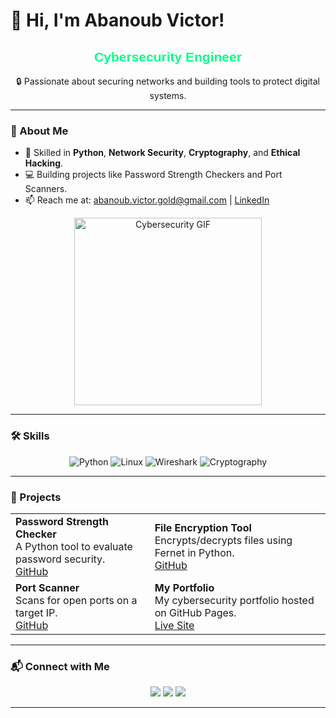 # 👋 Hi, I'm Abanoub Victor!

<div align="center">
  <h2 style="color: #00ff88; font-family: 'Arial', sans-serif;">
    <span class="animated-text">Cybersecurity Engineer</span>
  </h2>
  <p>🔒 Passionate about securing networks and building tools to protect digital systems.</p>
</div>

---

### 🚀 About Me
- 🌱 Skilled in **Python**, **Network Security**, **Cryptography**, and **Ethical Hacking**.
- 💻 Building projects like Password Strength Checkers and Port Scanners.
- 📫 Reach me at: [abanoub.victor.gold@gmail.com](mailto:abanoub.victor.gold@gmail.com) | [LinkedIn](https://www.linkedin.com/in/abanoub-victor/)

<div align="center">
  <img src="https://media3.giphy.com/media/v1.Y2lkPTc5MGI3NjExMDJvYXMyMzV3Nm9rMGJuem1yaGtnMGdjNnAwazZnajB4a2xhY2JicyZlcD12MV9pbnRlcm5hbF9naWZfYnlfaWQmY3Q9Zw/RDZo7znAdn2u7sAcWH/giphy.gif" alt="Cybersecurity GIF" width="300"/>
</div>

---

### 🛠️ Skills
<div align="center">
  <img src="https://img.shields.io/badge/Python-3776AB?style=for-the-badge&logo=python&logoColor=white" alt="Python"/>
  <img src="https://img.shields.io/badge/Linux-FCC624?style=for-the-badge&logo=linux&logoColor=black" alt="Linux"/>
  <img src="https://img.shields.io/badge/Wireshark-1679A7?style=for-the-badge&logo=wireshark&logoColor=white" alt="Wireshark"/>
  <img src="https://img.shields.io/badge/Cryptography-007ACC?style=for-the-badge&logo=lock&logoColor=white" alt="Cryptography"/>
</div>

---

### 📂 Projects
<div align="center">
  <table>
    <tr>
      <td>
        <b>Password Strength Checker</b><br>
        A Python tool to evaluate password security.<br>
        <a href="https://github.com/Abanoub-Falcon/password-checker">GitHub</a>
      </td>
      <td>
        <b>File Encryption Tool</b><br>
        Encrypts/decrypts files using Fernet in Python.<br>
        <a href="https://github.com/Abanoub-Falcon/file-encryption">GitHub</a>
      </td>
    </tr>
    <tr>
      <td>
        <b>Port Scanner</b><br>
        Scans for open ports on a target IP.<br>
        <a href="https://github.com/Abanoub-Falcon/port-scanner">GitHub</a>
      </td>
      <td>
        <b>My Portfolio</b><br>
        My cybersecurity portfolio hosted on GitHub Pages.<br>
        <a href="https://Abanoub-Falcon.github.io">Live Site</a>
      </td>
    </tr>
  </table>
</div>

---

### 📬 Connect with Me
<div align="center">
  <a href="https://github.com/Abanoub-Falcon"><img src="https://img.shields.io/badge/GitHub-181717?style=for-the-badge&logo=github&logoColor=white"/></a>
  <a href="https://www.linkedin.com/in/abanoub-victor/"><img src="https://img.shields.io/badge/LinkedIn-0077B5?style=for-the-badge&logo=linkedin&logoColor=white"/></a>
  <a href="mailto:abanoub.victor.gold@gmail.com"><img src="https://img.shields.io/badge/Email-D14836?style=for-the-badge&logo=gmail&logoColor=white"/></a>
</div>

---


